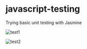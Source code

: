 # javascript-testing

Trying basic unit testing with Jasmine

![test1](https://user-images.githubusercontent.com/24884380/172953865-61abc4bb-cd1b-422e-9736-a592638044ff.jpg)



![test2](https://user-images.githubusercontent.com/24884380/172966803-b68bfa6b-4690-498c-a928-e23f7840e13f.jpeg)

